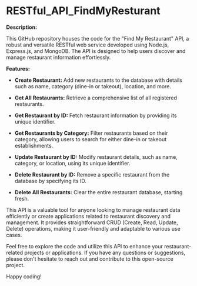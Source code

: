# RESTful_API_FindMyResturant

**Description:**

This GitHub repository houses the code for the "Find My Restaurant" API, a robust and versatile RESTful web service developed using Node.js, Express.js, and MongoDB. The API is designed to help users discover and manage restaurant information effortlessly.

**Features:**

- **Create Restaurant:** Add new restaurants to the database with details such as name, category (dine-in or takeout), location, and more.

- **Get All Restaurants:** Retrieve a comprehensive list of all registered restaurants.

- **Get Restaurant by ID:** Fetch restaurant information by providing its unique identifier.

- **Get Restaurants by Category:** Filter restaurants based on their category, allowing users to search for either dine-in or takeout establishments.

- **Update Restaurant by ID:** Modify restaurant details, such as name, category, or location, using its unique identifier.

- **Delete Restaurant by ID:** Remove a specific restaurant from the database by specifying its ID.

- **Delete All Restaurants:** Clear the entire restaurant database, starting fresh.

This API is a valuable tool for anyone looking to manage restaurant data efficiently or create applications related to restaurant discovery and management. It provides straightforward CRUD (Create, Read, Update, Delete) operations, making it user-friendly and adaptable to various use cases.

Feel free to explore the code and utilize this API to enhance your restaurant-related projects or applications. If you have any questions or suggestions, please don't hesitate to reach out and contribute to this open-source project.

Happy coding!
